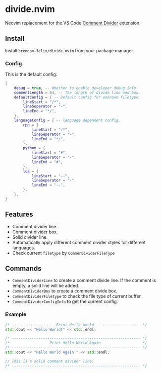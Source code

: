 # divide.nvim

Neovim replacement for the VS Code [Comment Divider](https://github.com/stackbreak/comment-divider) extension.

## Install

Install `brendon-felix/divide.nvim` from your package manager.

### Config

This is the default config:

```lua
{
	debug = true, -- Whether to enable developer debug info.
	commentLength = 64, -- The length of divide line and box.
	defaultConfig = { -- Default config for unknown filetype.
		lineStart = "/*",
		lineSeperator = "-",
		lineEnd = "*/",
	},
	languageConfig = { -- language dependent config.
		cpp = {
			lineStart = "/*",
			lineSeperator = "-",
			lineEnd = "*/",
		},
		python = {
			lineStart = "#",
			lineSeperator = "-",
			lineEnd = "#",
		},
		lua = {
			lineStart = "--",
			lineSeperator = "-",
			lineEnd = "--",
		},
	},
}
```

## Features

- Comment divider line.
- Comment divider box.
- Solid divider line.
- Automatically apply different comment divider styles for different languages.
- Check current `filetype` by `CommenDividerFileType`

## Commands

- `CommentDividerLine` to create a comment divide line. If the comment is empty, a solid line will be added.
- `CommentDividerBox` to create a comment divide box.
- `CommentDividerFiletype` to check the file type of current buffer.
- `CommentDividerConfigInfo` to get the current config.

### Example
```c++
/* ------------------- Print Hello World  ------------------- */
std::cout << "Hello World!" << std::endl;

/* ---------------------------------------------------------- */
/*                  Print Hello World Again                   */
/* ---------------------------------------------------------- */
std::cout << "Hello World Again!" << std::endl;

// This is a solid comment divider line:
/* ---------------------------------------------------------- */
```
